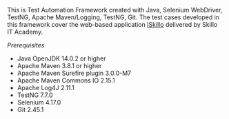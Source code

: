 This is Test Automation Framework created with Java, Selenium WebDriver, TestNG, Apache Maven/Logging, TestNG, Git. The test cases developed in this framework cover the web-based application [ISkillo](http://training.skillo-bg.com:4200/) delivered by Skillo IT Academy.

*Prerequisites*
- Java OpenJDK 14.0.2 or higher
- Apache Maven 3.8.1 or higher
- Apache Maven Surefire plugin 3.0.0-M7
- Apache Maven Commons IO 2.15.1
- Apache Log4J 2.11.1
- TestNG 7.7.0
- Selenium 4.17.0
- Git 2.45.1
